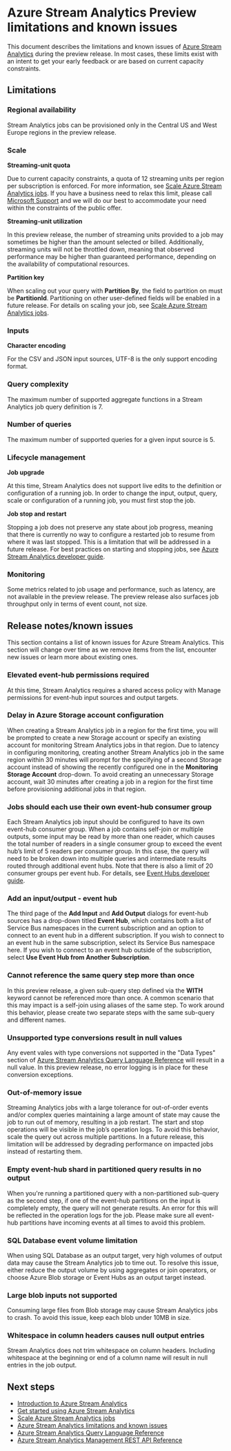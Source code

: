 <properties 
	pageTitle="Stream Analytics limitations in the preview release | Azure" 
	description="Learn the limitations in the public preview release of Azure Stream Analytics jobs" 
	services="stream-analytics" 
	documentationCenter="" 
	authors="mumian" 
	manager="paulettm" 
	editor="cgronlun"/>

<tags 
	ms.service="stream-analytics" 
	ms.devlang="na" 
	ms.topic="article" 
	ms.tgt_pltfrm="na" 
	ms.workload="data-services" 
	ms.date="03/05/2015"
	ms.author="jgao"/>

# Azure Stream Analytics Preview limitations and known issues

This document describes the limitations and known issues of [Azure Stream Analytics][stream.analytics.documentation] during the preview release. In most cases, these limits exist with an intent to get your early feedback or are based on current capacity constraints. 
<!--Table of contents for topic, the words in brackets must match the heading wording exactly-->


## Limitations

### Regional availability
Stream Analytics jobs can be provisioned only in the Central US and West Europe regions in the preview release.

### Scale 
**Streaming-unit quota**

Due to current capacity constraints, a quota of 12 streaming units per region per subscription is enforced. For more information, see [Scale Azure Stream Analytics jobs][stream.analytics.scale.jobs]. If you have a business need to relax this limit, please call [Microsoft Support][microsoft.support] and we will do our best to accommodate your need within the constraints of the public offer. 

**Streaming-unit utilization**

In this preview release, the number of streaming units provided to a job may sometimes be higher than the amount selected or billed. Additionally, streaming units will not be throttled down, meaning that observed performance may be higher than guaranteed performance, depending on the availability of computational resources.

**Partition key**

When scaling out your query with **Partition By**, the field to partition on must be **PartitionId**. Partitioning on other user-defined fields will be enabled in a future release.
For details on scaling your job, see [Scale Azure Stream Analytics jobs][stream.analytics.scale.jobs].

### Inputs



**Character encoding**

For the CSV and JSON input sources, UTF-8 is the only support encoding format.


### Query complexity
The maximum number of supported aggregate functions in a Stream Analytics job query definition is 7.

### Number of queries
The maximum number of supported queries for a given input source is 5.  


### Lifecycle management

**Job upgrade**

At this time, Stream Analytics does not support live edits to the definition or configuration of a running job. In order to change the input, output, query, scale or configuration of a running job, you must first stop the job.

**Job stop and restart**

Stopping a job does not preserve any state about job progress, meaning that there is currently no way to configure a restarted job to resume from where it was last stopped. This is a limitation that will be addressed in a future release. For best practices on starting and stopping jobs, see [Azure Stream Analytics developer guide][stream.analytics.developer.guide]. 

### Monitoring
Some metrics related to job usage and performance, such as latency, are not available in the preview release. The preview release also surfaces job throughput only in terms of event count, not size.

## Release notes/known issues

This section contains a list of known issues for Azure Stream Analytics. This section will change over time as we remove items from the list, encounter new issues or learn more about existing ones.


### Elevated event-hub permissions required
At this time, Stream Analytics requires a shared access policy with Manage permissions for event-hub input sources and output targets.

### Delay in Azure Storage account configuration
When creating a Stream Analytics job in a region for the first time, you will be prompted to create a new Storage account or specify an existing account for monitoring Stream Analytics jobs in that region. Due to latency in configuring monitoring, creating another Stream Analytics job in the same region within 30 minutes will prompt for the specifying of a second Storage account instead of showing the recently configured one in the **Monitoring Storage Account** drop-down. To avoid creating an unnecessary Storage account, wait 30 minutes after creating a job in a region for the first time before provisioning additional jobs in that region. 

### Jobs should each use their own event-hub consumer group
Each Stream Analytics job input should be configured to have its own event-hub consumer group. When a job contains self-join or multiple outputs, some input may be read by more than one reader, which causes the total number of readers in a single consumer group to exceed the event hub’s limit of 5 readers per consumer group. In this case, the query will need to be broken down into multiple queries and intermediate results routed through additional event hubs. Note that there is also a limit of 20 consumer groups per event hub. For details, see [Event Hubs developer guide][azure.event.hubs.developer.guide].

### Add an input/output - event hub 
The third page of the **Add Input** and **Add Output** dialogs for event-hub sources has a drop-down titled **Event Hub**, which contains both a list of Service Bus namespaces in the current subscription and an option to connect to an event hub in a different subscription. If you wish to connect to an event hub in the same subscription, select its Service Bus namespace here. If you wish to connect to an event hub outside of the subscription, select **Use Event Hub from Another Subscription**.  


### Cannot reference the same query step more than once
In this preview release, a given sub-query step defined via the **WITH** keyword cannot be referenced more than once. A common scenario that this may impact is a self-join using aliases of the same step. To work around this behavior, please create two separate steps with the same sub-query and different names.

### Unsupported type conversions result in null values
Any event vales with type conversions not supported in the "Data Types" section of [Azure Stream Analytics Query Language Reference][stream.analytics.query.language.reference] will result in a null value. In this preview release, no error logging is in place for these conversion exceptions. 

### Out-of-memory issue
Streaming Analytics jobs with a large tolerance for out-of-order events and/or complex queries maintaining a large amount of state may cause the job to run out of memory, resulting in a job restart. The start and stop operations will be visible in the job’s operation logs. To avoid this behavior, scale the query out across multiple partitions. In a future release, this limitation will be addressed by degrading performance on impacted jobs instead of restarting them.

### Empty event-hub shard in partitioned query results in no output
When you're running a partitioned query with a non-partitioned sub-query as the second step, if one of the event-hub partitions on the input is completely empty, the query will not generate results. An error for this will be reflected in the operation logs for the job. Please make sure all event-hub partitions have incoming events at all times to avoid this problem.

### SQL Database event volume limitation
When using SQL Database as an output target, very high volumes of output data may cause the Stream Analytics job to time out. To resolve this issue, either reduce the output volume by using aggregates or join operators, or choose Azure Blob storage or Event Hubs as an output target instead.

### Large blob inputs not supported
Consuming large files from Blob storage may cause Stream Analytics jobs to crash. To avoid this issue, keep each blob under 10MB in size.

### Whitespace in column headers causes null output entries
Stream Analytics does not trim whitespace on column headers. Including whitespace at the beginning or end of a column name will result in null entries in the job output.   


## Next steps

- [Introduction to Azure Stream Analytics][stream.analytics.introduction]
- [Get started using Azure Stream Analytics][stream.analytics.get.started]
- [Scale Azure Stream Analytics jobs][stream.analytics.scale.jobs]
- [Azure Stream Analytics limitations and known issues][stream.analytics.limitations]
- [Azure Stream Analytics Query Language Reference][stream.analytics.query.language.reference]
- [Azure Stream Analytics Management REST API Reference][stream.analytics.rest.api.reference] 

<!--Anchors-->
[Limitations]: #Limitations
[Release notes and known issues]: #Release-notes-and-known-issues
[Next steps]: #next-steps

<!--Image references-->
[5]: ./media/markdown-template-for-new-articles/octocats.png
[6]: ./media/markdown-template-for-new-articles/pretty49.png
[7]: ./media/markdown-template-for-new-articles/channel-9.png


<!--Link references-->

[stream.analytics.documentation]: http://go.microsoft.com/fwlink/?LinkId=512093
[stream.analytics.scale.jobs]: stream-analytics-scale-jobs.md
[stream.analytics.developer.guide]: stream-analytics-developer-guide.md
[stream.analytics.introduction]: stream-analytics-introduction.md
[stream.analytics.get.started]: stream-analytics-get-started.md
[stream.analytics.limitations]: stream-analytics-limitations.md


[stream.analytics.query.language.reference]: http://go.microsoft.com/fwlink/?LinkID=513299
[stream.analytics.rest.api.reference]: http://go.microsoft.com/fwlink/?LinkId=517301


[microsoft.support]: http://support.microsoft.com/
[azure.event.hubs.developer.guide]: http://msdn.microsoft.com/library/azure/dn789972.aspx

[Link 1 to another azure.microsoft.com documentation topic]: virtual-machines-windows-tutorial.md
[Link 2 to another azure.microsoft.com documentation topic]: web-sites-custom-domain-name.md
[Link 3 to another azure.microsoft.com documentation topic]: storage-whatis-account.md
